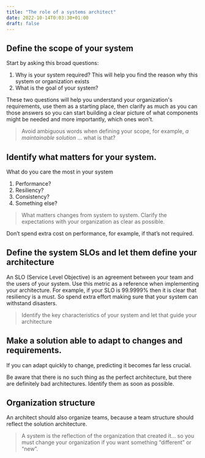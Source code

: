 ```yaml
---
title: "The role of a systems architect"
date: 2022-10-14T0:03:30+01:00
draft: false
---
```


## Define the scope of your system

Start by asking this broad questions:

1. Why is your system required? This will help you find the reason why this system or organization exists
2. What is the goal of your system?

These two questions will help you understand your organization's requirements, use them as a starting place, then  clarify as much as you can those answers so you can start building a clear picture of what components might be needed and more importantly, which ones won't.

> Avoid ambiguous words when defining your scope, for example, _a maintainable solution_ … what is that?

## Identify what matters for your system.

What do you care the most in your system

1. Performance?
2. Resiliency?
3. Consistency?
4. Something else?

> What matters changes from system to system. Clarify the expectations with your organization as clear as possible.

Don’t spend extra cost on performance, for example, if that’s not required.

## Define the system SLOs and let them define your architecture

An SLO (Service Level Objective) is an agreement between your team and the users of your system. Use this metric as a reference when implementing your architecture. For example, if your SLO is 99.9999% then it is clear that resiliency is a must. So spend extra effort making sure that your system can withstand disasters.

> Identify the key characteristics of your system and let that guide your architecture

## Make a solution able to adapt to changes and requirements.

If you can adapt quickly to change, predicting it becomes far less crucial.

Be aware that there is no such thing as the perfect architecture, but there are definitely bad architectures. Identify them as soon as possible.

## Organization structure

An architect should also organize teams, because a team structure should reflect the solution architecture.

> A system is the reflection of the organization that created it… so you must change your organization if you want something “different” or “new”.
